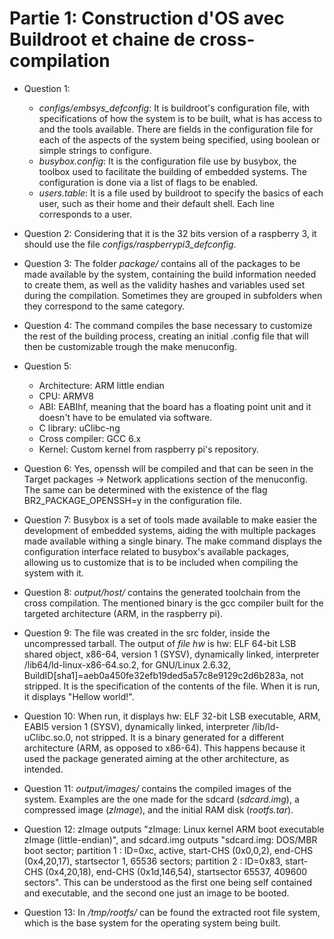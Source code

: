 # Partie 1: Construction d'OS avec Buildroot et chaine de cross-compilation 

* Question 1: 
  * *configs/embsys_defconfig*: It is buildroot's configuration file, with specifications of how the system is to be built, what is has access to and the tools available. There are fields in the configuration file for each of the aspects of the system being specified, using boolean or simple strings to configure.
  * *busybox.config*: It is the configuration file use by busybox, the toolbox used to facilitate the building of embedded systems. The configuration is done via a list of flags to be enabled.
  * *users.table*: It is a file used by buildroot to specify the basics of each user, such as their home and their default shell. Each line corresponds to a user.

* Question 2: Considering that it is the 32 bits version of a raspberry 3, it should use the file *configs/raspberrypi3_defconfig*.

* Question 3: The folder *package/* contains all of the packages to be made available by the system, containing the build information needed to create them, as well as the validity hashes and variables used set during the compilation. Sometimes they are grouped in subfolders when they correspond to the same category.

* Question 4: The command compiles the base necessary to customize the rest of the building process, creating an initial .config file that will then be customizable trough the make menuconfig.

* Question 5:
  * Architecture: ARM little endian
  * CPU: ARMV8
  * ABI: EABIhf, meaning that the board has a floating point unit and it doesn't have to be emulated via software.
  * C library: uClibc-ng
  * Cross compiler: GCC 6.x
  * Kernel: Custom kernel from raspberry pi's repository.
  
* Question 6: Yes, openssh will be compiled and that can be seen in the Target packages -> Network applications section of the menuconfig. The same can be determined with the existence of the flag BR2_PACKAGE_OPENSSH=y in the configuration file.

* Question 7: Busybox is a set of tools made available to make easier the development of embedded systems, aiding the with multiple packages made available withing a single binary. The make command displays the configuration interface related to busybox's available packages, allowing us to customize that is to be included when compiling the system with it.

* Question 8: *output/host/* contains the generated toolchain from the cross compilation. The mentioned binary is the gcc compiler built for the targeted architecture (ARM, in the raspberry pi).

* Question 9: The file was created in the src folder, inside the uncompressed tarball. The output of *file hw* is hw: ELF 64-bit LSB shared object, x86-64, version 1 (SYSV), dynamically linked, interpreter /lib64/ld-linux-x86-64.so.2, for GNU/Linux 2.6.32, BuildID[sha1]=aeb0a450fe32efb19ded5a57c8e9129c2d6b283a, not stripped. It is the specification of the contents of the file. When it is run, it displays "Hellow world!".

* Question 10: When run, it displays hw: ELF 32-bit LSB executable, ARM, EABI5 version 1 (SYSV), dynamically linked, interpreter /lib/ld-uClibc.so.0, not stripped. It is a binary generated for a different architecture (ARM, as opposed to x86-64). This happens because it used the package generated aiming at the other architecture, as intended.

* Question 11: *output/images/* contains the compiled images of the system. Examples are the one made for the sdcard (*sdcard.img*), a compressed image (*zImage*), and the initial RAM disk (*rootfs.tar*).

* Question 12: zImage outputs "zImage: Linux kernel ARM boot executable zImage (little-endian)", and sdcard.img outputs "sdcard.img: DOS/MBR boot sector; partition 1 : ID=0xc, active, start-CHS (0x0,0,2), end-CHS (0x4,20,17), startsector 1, 65536 sectors; partition 2 : ID=0x83, start-CHS (0x4,20,18), end-CHS (0x1d,146,54), startsector 65537, 409600 sectors". This can be understood as the first one being self contained and executable, and the second one just an image to be booted. 

* Question 13: In */tmp/rootfs/* can be found the extracted root file system, which is the base system for the operating system being built. 

